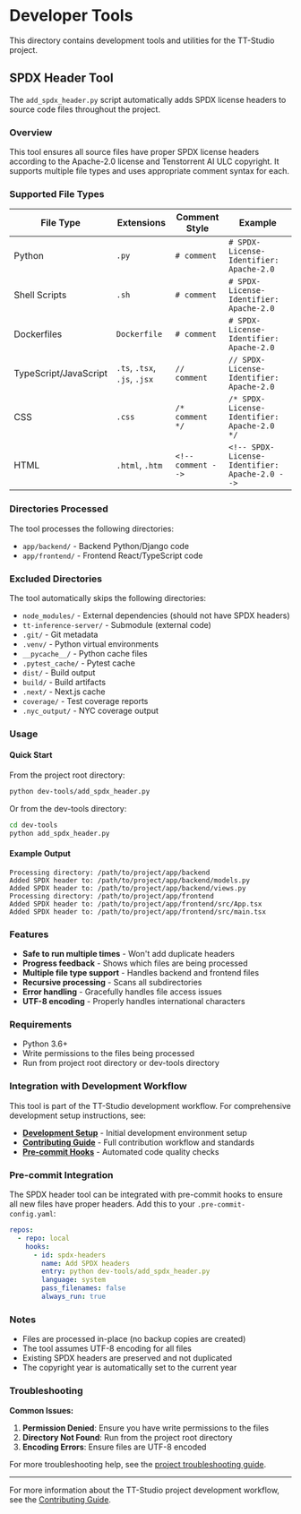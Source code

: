 # Developer Tools

This directory contains development tools and utilities for the TT-Studio project.

## SPDX Header Tool

The `add_spdx_header.py` script automatically adds SPDX license headers to source code files throughout the project.

### Overview

This tool ensures all source files have proper SPDX license headers according to the Apache-2.0 license and Tenstorrent AI ULC copyright. It supports multiple file types and uses appropriate comment syntax for each.

### Supported File Types

| File Type             | Extensions                   | Comment Style      | Example                                        |
| --------------------- | ---------------------------- | ------------------ | ---------------------------------------------- |
| Python                | `.py`                        | `# comment`        | `# SPDX-License-Identifier: Apache-2.0`        |
| Shell Scripts         | `.sh`                        | `# comment`        | `# SPDX-License-Identifier: Apache-2.0`        |
| Dockerfiles           | `Dockerfile`                 | `# comment`        | `# SPDX-License-Identifier: Apache-2.0`        |
| TypeScript/JavaScript | `.ts`, `.tsx`, `.js`, `.jsx` | `// comment`       | `// SPDX-License-Identifier: Apache-2.0`       |
| CSS                   | `.css`                       | `/* comment */`    | `/* SPDX-License-Identifier: Apache-2.0 */`    |
| HTML                  | `.html`, `.htm`              | `<!-- comment -->` | `<!-- SPDX-License-Identifier: Apache-2.0 -->` |

### Directories Processed

The tool processes the following directories:

- `app/backend/` - Backend Python/Django code
- `app/frontend/` - Frontend React/TypeScript code

### Excluded Directories

The tool automatically skips the following directories:

- `node_modules/` - External dependencies (should not have SPDX headers)
- `tt-inference-server/` - Submodule (external code)
- `.git/` - Git metadata
- `.venv/` - Python virtual environments
- `__pycache__/` - Python cache files
- `.pytest_cache/` - Pytest cache
- `dist/` - Build output
- `build/` - Build artifacts
- `.next/` - Next.js cache
- `coverage/` - Test coverage reports
- `.nyc_output/` - NYC coverage output

### Usage

#### Quick Start

From the project root directory:

```bash
python dev-tools/add_spdx_header.py
```

Or from the dev-tools directory:

```bash
cd dev-tools
python add_spdx_header.py
```

#### Example Output

```
Processing directory: /path/to/project/app/backend
Added SPDX header to: /path/to/project/app/backend/models.py
Added SPDX header to: /path/to/project/app/backend/views.py
Processing directory: /path/to/project/app/frontend
Added SPDX header to: /path/to/project/app/frontend/src/App.tsx
Added SPDX header to: /path/to/project/app/frontend/src/main.tsx
```

### Features

- **Safe to run multiple times** - Won't add duplicate headers
- **Progress feedback** - Shows which files are being processed
- **Multiple file type support** - Handles backend and frontend files
- **Recursive processing** - Scans all subdirectories
- **Error handling** - Gracefully handles file access issues
- **UTF-8 encoding** - Properly handles international characters

### Requirements

- Python 3.6+
- Write permissions to the files being processed
- Run from project root directory or dev-tools directory

### Integration with Development Workflow

This tool is part of the TT-Studio development workflow. For comprehensive development setup instructions, see:

- **[Development Setup](../docs/development.md)** - Initial development environment setup
- **[Contributing Guide](../docs/CONTRIBUTING.md)** - Full contribution workflow and standards
- **[Pre-commit Hooks](../docs/development.md#pre-commit)** - Automated code quality checks

### Pre-commit Integration

The SPDX header tool can be integrated with pre-commit hooks to ensure all new files have proper headers. Add this to your `.pre-commit-config.yaml`:

```yaml
repos:
  - repo: local
    hooks:
      - id: spdx-headers
        name: Add SPDX headers
        entry: python dev-tools/add_spdx_header.py
        language: system
        pass_filenames: false
        always_run: true
```

### Notes

- Files are processed in-place (no backup copies are created)
- The tool assumes UTF-8 encoding for all files
- Existing SPDX headers are preserved and not duplicated
- The copyright year is automatically set to the current year

### Troubleshooting

**Common Issues:**

1. **Permission Denied**: Ensure you have write permissions to the files
2. **Directory Not Found**: Run from the project root directory
3. **Encoding Errors**: Ensure files are UTF-8 encoded

For more troubleshooting help, see the [project troubleshooting guide](../docs/troubleshooting.md).

---

For more information about the TT-Studio project development workflow, see the [Contributing Guide](../docs/CONTRIBUTING.md).

